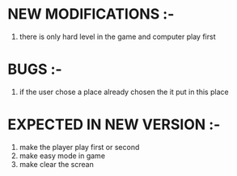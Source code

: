 
# NEW MODIFICATIONS :-
1) there is only hard level in the game and computer play first

# BUGS :-
1) if the user chose a place already chosen the it put in this place

# EXPECTED IN NEW VERSION :-
1) make the player play first or second
2) make easy mode in game
3) make clear the screan
